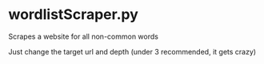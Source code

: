 # wordlistScraper.py
 Scrapes a website for all non-common words

Just change the target url and depth (under 3 recommended, it gets crazy)
